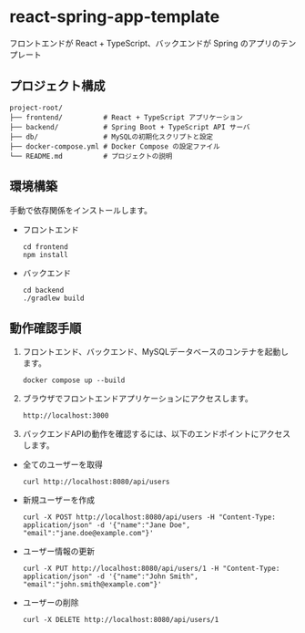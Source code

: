 # react-spring-app-template
フロントエンドが React + TypeScript、バックエンドが Spring のアプリのテンプレート

## プロジェクト構成
```
project-root/
├── frontend/          # React + TypeScript アプリケーション
├── backend/           # Spring Boot + TypeScript API サーバ
├── db/                # MySQLの初期化スクリプトと設定
├── docker-compose.yml # Docker Compose の設定ファイル
└── README.md          # プロジェクトの説明
```

## 環境構築
手動で依存関係をインストールします。
- フロントエンド
  ```
  cd frontend
  npm install
  ```
- バックエンド
  ```
  cd backend
  ./gradlew build
  ```

## 動作確認手順
1. フロントエンド、バックエンド、MySQLデータベースのコンテナを起動します。
    ```
    docker compose up --build
    ```
1. ブラウザでフロントエンドアプリケーションにアクセスします。
    ```
    http://localhost:3000
    ```
1. バックエンドAPIの動作を確認するには、以下のエンドポイントにアクセスします。
- 全てのユーザーを取得
  ```
  curl http://localhost:8080/api/users
  ```
- 新規ユーザーを作成
  ```
  curl -X POST http://localhost:8080/api/users -H "Content-Type: application/json" -d '{"name":"Jane Doe", "email":"jane.doe@example.com"}'
  ```
- ユーザー情報の更新
  ```
  curl -X PUT http://localhost:8080/api/users/1 -H "Content-Type: application/json" -d '{"name":"John Smith", "email":"john.smith@example.com"}'
  ```
- ユーザーの削除
  ```
  curl -X DELETE http://localhost:8080/api/users/1
  ```
